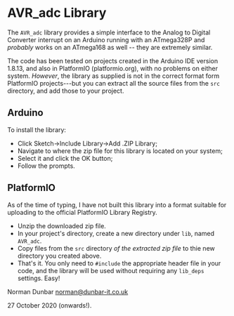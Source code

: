 # AVR_adc Library

The `AVR_adc` library provides a simple interface to the Analog to Digital Converter interrupt on an Arduino running with an ATmega328P and *probably* works on an ATmega168 as well -- they are extremely similar.

The code has been tested on projects created in the Arduino IDE version 1.8.13, and also in PlatformIO (platformio.org), with no problems on either system. *However*, the library as supplied is not in the correct format form PlatformIO projects---but you can extract all the source files from the `src` directory, and add those to your project.

## Arduino

To install the library:

* Click Sketch->Include Library->Add .ZIP Library;
* Navigate to where the zip file for this library is located on your system;
* Select it and click the OK button;
* Follow the prompts.


## PlatformIO

As of the time of typing, I have not built this library into a format suitable for uploading to the official PlatformIO Library Registry.

* Unzip the downloaded zip file.
* In your project's directory, create a new directory under `lib`, named `AVR_adc`.
* Copy files from the `src` directory *of the extracted zip file* to thie new directory you created above.
* That's it. You only need to `#include` the appropriate header file in your code, and the library will be used without requiring any `lib_deps` settings. Easy!


Norman Dunbar
norman@dunbar-it.co.uk

27 October 2020 (onwards!).

